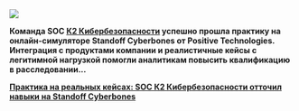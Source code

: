 <!--2025-07-16 13:21:20-->
<div class="yb">
  <div class="rss habr"><img src="https://habrastorage.org/getpro/habr/upload_files/510/b22/bb7/510b22bb7129c978a5f08b310a7e5e93.png" /><p><strong>Команда SOC <a href="https://k2tech.io/1ap" rel="noopener noreferrer nofollow">К2 Кибербезопасности</a> успешно прошла практику на онлайн-симуляторе Standoff Cyberbones от Positive Technologies. Интеграция с продуктами компании и реалистичные кейсы с легитимной нагрузкой помогли аналитикам повысить квалификацию в расследовании... <p class="titl"><a href="https://habr.com/ru/companies/k2tech/news/928298/?utm_source=habrahabr&utm_medium=rss&utm_campaign=928298">Практика на реальных кейсах: SOC К2 Кибербезопасности отточил навыки на Standoff Cyberbones</a></p></div>
</div>
